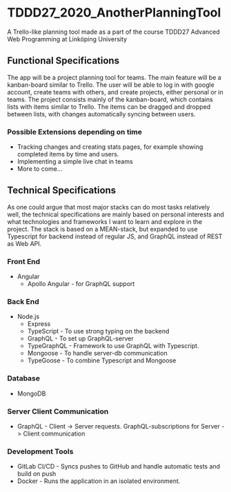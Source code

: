 # TDDD27_2020_AnotherPlanningTool
A Trello-like planning tool made as a part of the course TDDD27 Advanced Web Programming at Linköping University

## Functional Specifications
The app will be a project planning tool for teams. The main feature will be a kanban-board similar to Trello. The user will be able to log in with google account, create teams with others, and create projects, either personal or in teams.
The project consists mainly of the kanban-board, which contains lists with items similar to Trello. The items can be dragged and dropped between lists, with changes automatically syncing between users. 

### Possible Extensions depending on time
- Tracking changes and creating stats pages, for example showing completed items by time and users.
- Implementing a simple live chat in teams
- More to come...

## Technical Specifications
As one could argue that most major stacks can do most tasks relatively well, the technical specifications are mainly based on personal interests and what technologies and frameworks I want to learn and explore in the project.
The stack is based on a MEAN-stack, but expanded to use Typescript for backend instead of regular JS, and GraphQL instead of REST as Web API.

### Front End
- Angular
    - Apollo Angular - for GraphQL support

### Back End
- Node.js
    - Express
    - TypeScript - To use strong typing on the backend
    - GraphQL - To set up GraphQL-server
    - TypeGraphQL - Framework to use GraphQL with Typescript.
    - Mongoose - To handle server-db communication
    - TypeGoose - To combine Typescript and Mongoose

### Database
- MongoDB

### Server Client Communication
- GraphQL - Client -> Server requests. GraphQL-subscriptions for Server -> Client communication

### Development Tools
- GitLab CI/CD - Syncs pushes to GitHub and handle automatic tests and build on push
- Docker - Runs the application in an isolated environment.